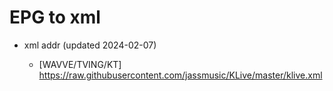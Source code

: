 # EPG to xml

* xml addr (updated 2024-02-07)

  - [WAVVE/TVING/KT]
    https://raw.githubusercontent.com/jassmusic/KLive/master/klive.xml

